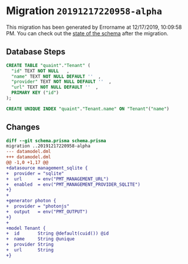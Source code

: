 # Migration `20191217220958-alpha`

This migration has been generated by Errorname at 12/17/2019, 10:09:58 PM.
You can check out the [state of the schema](./schema.prisma) after the migration.

## Database Steps

```sql
CREATE TABLE "quaint"."Tenant" (
  "id" TEXT NOT NULL   ,
  "name" TEXT NOT NULL DEFAULT ''  ,
  "provider" TEXT NOT NULL DEFAULT ''  ,
  "url" TEXT NOT NULL DEFAULT ''  ,
  PRIMARY KEY ("id")
);

CREATE UNIQUE INDEX "quaint"."Tenant.name" ON "Tenant"("name")
```

## Changes

```diff
diff --git schema.prisma schema.prisma
migration ..20191217220958-alpha
--- datamodel.dml
+++ datamodel.dml
@@ -1,0 +1,17 @@
+datasource management_sqlite {
+  provider = "sqlite"
+  url      = env("PMT_MANAGEMENT_URL")
+  enabled  = env("PMT_MANAGEMENT_PROVIDER_SQLITE")
+}
+
+generator photon {
+  provider = "photonjs"
+  output   = env("PMT_OUTPUT")
+}
+
+model Tenant {
+  id       String @default(cuid()) @id
+  name     String @unique
+  provider String
+  url      String
+}
```


